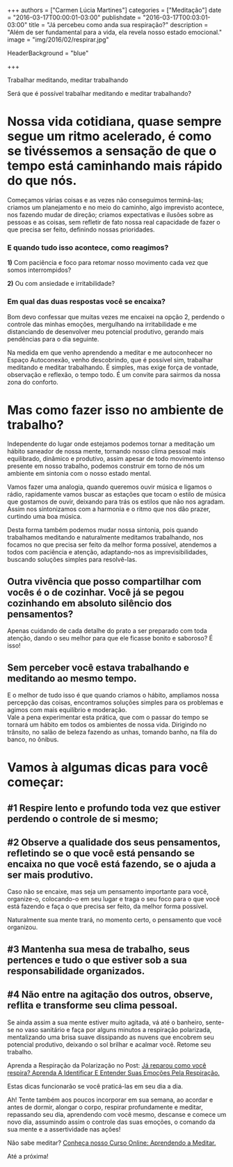 +++
authors = ["Carmen Lúcia Martines"]
categories = ["Meditação"]
date = "2016-03-17T00:00:01-03:00"
publishdate = "2016-03-17T00:03:01-03:00"
title = "Já percebeu como anda sua respiração?"
description = "Além de ser fundamental para a vida, ela revela nosso estado emocional."
image = "img/2016/02/respirar.jpg"

HeaderBackground = "blue"

+++

Trabalhar meditando, meditar trabalhando

Será que é possível trabalhar meditando e meditar trabalhando?

# Nossa vida cotidiana, quase sempre segue um ritmo acelerado, é como se tivéssemos a sensação de que o tempo está caminhando mais rápido do que nós.

Começamos várias coisas e as vezes não conseguimos terminá-las; criamos um planejamento e no meio do caminho, algo imprevisto acontece, nos fazendo mudar de direção; criamos expectativas e ilusões sobre as pessoas e as coisas, sem refletir de fato nossa real capacidade de fazer o que precisa ser feito, definindo nossas prioridades.

### E quando tudo isso acontece, como reagimos?

**1)** Com paciência e foco para retomar nosso movimento cada vez que somos interrompidos?

**2)** Ou com ansiedade e irritabilidade?

### Em qual das duas respostas você se encaixa?

Bom devo confessar que muitas vezes me encaixei na opção 2, perdendo o controle das minhas emoções, mergulhando na irritabilidade e me distanciando de desenvolver meu potencial produtivo, gerando mais pendências para o dia seguinte.

Na medida em que venho aprendendo a meditar e me autoconhecer no Espaço Autoconexão, venho descobrindo, que é possível sim, trabalhar meditando e meditar trabalhando. É simples, mas exige força de vontade, observação e reflexão, o tempo todo. É um convite para sairmos da nossa zona do conforto.

# Mas como fazer isso no ambiente de trabalho?

Independente do lugar onde estejamos podemos tornar a meditação um hábito saneador de nossa mente, tornando nosso clima pessoal mais equilibrado, dinâmico e produtivo, assim apesar de todo movimento intenso presente em nosso trabalho, podemos construir em torno de nós um ambiente em sintonia com o nosso estado mental.

Vamos fazer uma analogia, quando queremos ouvir música e ligamos o rádio, rapidamente vamos buscar as estações que tocam o estilo de música que gostamos de ouvir, deixando para trás os estilos que não nos agradam. Assim nos sintonizamos com a harmonia e o ritmo que nos dão prazer, curtindo uma boa música.

Desta forma também podemos mudar nossa sintonia, pois quando trabalhamos meditando e naturalmente meditamos trabalhando, nos focamos no que precisa ser feito da melhor forma possível, atendemos a todos com paciência e atenção, adaptando-nos as imprevisibilidades, buscando soluções simples para resolvê-las.

## Outra vivência que posso compartilhar com vocês é o de cozinhar. Você já se pegou cozinhando em absoluto silêncio dos pensamentos?

Apenas cuidando de cada detalhe do prato a ser preparado com toda atenção, dando o seu melhor para que ele ficasse bonito e saboroso? É isso!

## Sem perceber você estava trabalhando e meditando ao mesmo tempo.

E o melhor de tudo isso é que quando criamos o hábito, ampliamos nossa percepção das coisas, encontramos soluções simples para os problemas e agimos com mais equilíbrio e moderação.  
Vale a pena experimentar esta prática, que com o passar do tempo se tornará um hábito em todos os ambientes de nossa vida. Dirigindo no trânsito, no salão de beleza fazendo as unhas, tomando banho, na fila do banco, no ônibus.

# Vamos à algumas dicas para você começar:

## #1 Respire lento e profundo toda vez que estiver perdendo o controle de si mesmo;

## #2 Observe a qualidade dos seus pensamentos, refletindo se o que você está pensando se encaixa no que você está fazendo, se o ajuda a ser mais produtivo.

Caso não se encaixe, mas seja um pensamento importante para você, organize-o, colocando-o em seu lugar e traga o seu foco para o que você está fazendo e faça o que precisa ser feito, da melhor forma possível.

Naturalmente sua mente trará, no momento certo, o pensamento que você organizou.

## #3 Mantenha sua mesa de trabalho, seus pertences e tudo o que estiver sob a sua responsabilidade organizados.

## #4 Não entre na agitação dos outros, observe, reflita e transforme seu clima pessoal.

Se ainda assim a sua mente estiver muito agitada, vá até o banheiro, sente-se no vaso sanitário e faça por alguns minutos a respiração polarizada, mentalizando uma brisa suave dissipando as nuvens que encobrem seu potencial produtivo, deixando o sol brilhar e acalmar você. Retome seu trabalho.  

Aprenda a Respiração da Polarização no Post: [Já reparou como você respira? Aprenda A Identificar E Entender Suas Emoções Pela Respiração.](http://blog.autoconexao.org.br/post/2016/02/aprenda-a-identificar-sua-respiracao/)

Estas dicas funcionarão se você praticá-las em seu dia a dia.

Ah! Tente também aos poucos incorporar em sua semana, ao acordar e antes de dormir, alongar o corpo, respirar profundamente e meditar, repassando seu dia, aprendendo com você mesmo, descanse e comece um novo dia, assumindo assim o controle das suas emoções, o comando da sua mente e a assertividade nas ações!  

Não sabe meditar? [Conheça nosso Curso Online: Aprendendo a Meditar.](https://www.autoconexao.org.br/s/aprendendo-a-meditar.html)

Até a próxima!
